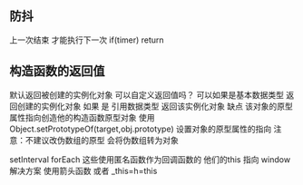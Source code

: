 ## 防抖
上一次结束 才能执行下一次
if(timer) return 
## 构造函数的返回值
默认返回被创建的实例化对象
可以自定义返回值吗？
可以如果是基本数据类型 返回创建的实例化对象 
如果 是 引用数据类型  返回该实例化对象
缺点  该对象的原型属性指向创造他的构造函数原型对象
使用Object.setPrototypeOf(target,obj.prototype)
设置对象的原型属性的指向 
注意：不建议改伪数组的原型 会将伪数组转为对象

setInterval forEach 这些使用匿名函数作为回调函数的
他们的this 指向 window  
解决方案  使用箭头函数   或者 _this=h=this
